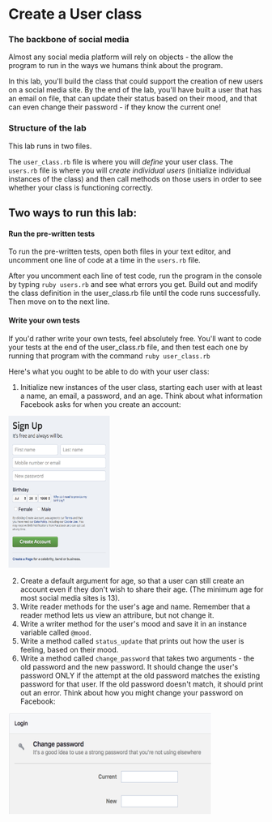 # Create a User class

### The backbone of social media

Almost any social media platform will rely on objects - the allow the program to run in the ways we humans think about the program. 

In this lab, you'll build the class that could support the creation of new users on a social media site. By the end of the lab, you'll have built a user that has an email on file, that can update their status based on their mood, and that can even change their password - if they know the current one!

### Structure of the lab

This lab runs in two files.

The `user_class.rb` file is where you will *define* your user class. The `users.rb` file is where you will *create individual users* (initialize individual instances of the class) and then call methods on those users in order to see whether your class is functioning correctly.

## Two ways to run this lab:

#### Run the pre-written tests

To run the pre-written tests, open both files in your text editor, and uncomment one line of code at a time in the `users.rb` file.

After you uncomment each line of test code, run the program in the console by typing `ruby users.rb` and see what errors you get. Build out and modify the class definition in the user_class.rb file until the code runs successfully. Then move on to the next line.

#### Write your own tests

If you'd rather write your own tests, feel absolutely free. You'll want to code your tests at the end of the user_class.rb file, and then test each one by running that program with the command `ruby user_class.rb`

Here's what you ought to be able to do with your user class:

1. Initialize new instances of the user class, starting each user with at least a name, an email, a password, and an age. Think about what information Facebook asks for when you create an account:

<img src="images/signup.png" width="200" height="300"/>

2. Create a default argument for age, so that a user can still create an account even if they don't wish to share their age. (The minimum age for most social media sites is 13).
3. Write reader methods for the user's age and name. Remember that a reader method lets us view an attribure, but not change it.
4. Write a writer method for the user's mood and save it in an instance variable called `@mood`.
5. Write a method called `status_update` that prints out how the user is feeling, based on their mood.
6. Write a method called `change_password` that takes two arguments - the old password and the new password. It should change the user's password ONLY if the attempt at the old password matches the existing password for that user. If the old password doesn't match, it should print out an error. Think about how you might change your password on Facebook:

<img src="images/changepassword.png" width="400" height="200"/>
